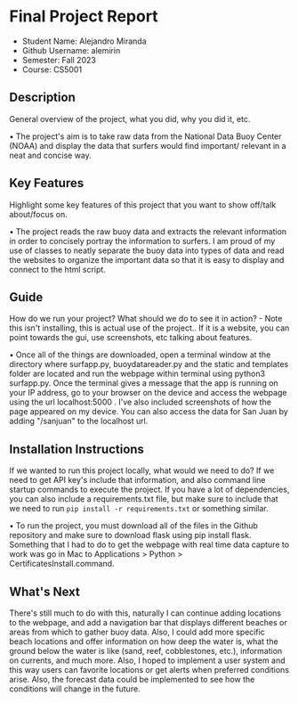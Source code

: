 # Final Project Report

* Student Name: Alejandro Miranda
* Github Username: alemirin
* Semester: Fall 2023
* Course: CS5001



## Description
General overview of the project, what you did, why you did it, etc.

• The project's aim is to take raw data from the National Data Buoy Center (NOAA) and display the data that surfers would find important/ relevant in a neat and concise way.

## Key Features
Highlight some key features of this project that you want to show off/talk about/focus on.

• The project reads the raw buoy data and extracts the relevant information in order to concisely portray the information to surfers. I am proud of my use of classes to neatly separate the buoy data into types of data and read the websites to organize the important data so that it is easy to display and connect to the html script.


## Guide
How do we run your project? What should we do to see it in action? - Note this isn't installing, this is actual use of the project.. If it is a website, you can point towards the gui, use screenshots, etc talking about features.

• Once all of the things are downloaded, open a terminal window at the directory where surfapp.py, buoydatareader.py and the static and templates folder are located and run the webpage within terminal using python3 surfapp.py. Once the terminal gives a message that the app is running on your IP address, go to your browser on the device and access the webpage using the url localhost:5000 . I've also included screenshots of how the page appeared on my device. You can also access the data for San Juan by adding "/sanjuan" to the localhost url.



## Installation Instructions
If we wanted to run this project locally, what would we need to do?  If we need to get API key's include that information, and also command line startup commands to execute the project. If you have a lot of dependencies, you can also include a requirements.txt file, but make sure to include that we need to run `pip install -r requirements.txt` or something similar.

• To run the project, you must download all of the files in the Github repository and make sure to download flask using pip install flask. Something that I had to do to get the webpage with real time data capture to work was go in Mac to Applications > Python > CertificatesInstall.command.


## What's Next
There's still much to do with this, naturally I can continue adding locations to the webpage, and add a navigation bar that displays different beaches or areas from which to gather buoy data. Also, I could add more specific beach locations and offer information on how deep the water is, what the ground below the water is like (sand, reef, cobblestones, etc.), information on currents, and much more. Also, I hoped to implement a user system and this way users can favorite locations or get alerts when preferred conditions arise. Also, the forecast data could be implemented to see how the conditions will change in the future.

